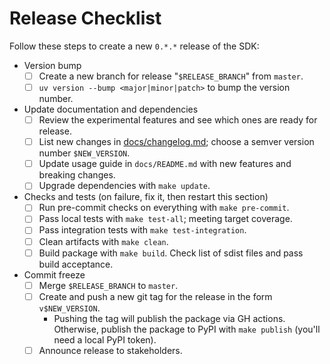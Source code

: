 # Release Checklist

Follow these steps to create a new `0.*.*` release of the SDK:

+ Version bump
    + [ ] Create a new branch for release "`$RELEASE_BRANCH`" from `master`.
    + [ ] `uv version --bump <major|minor|patch>` to bump the version number.
+ Update documentation and dependencies
    + [ ] Review the experimental features and see which ones are ready for release.
    + [ ] List new changes in [docs/changelog.md](changelog.md); choose a semver version number `$NEW_VERSION`.
    + [ ] Update usage guide in `docs/README.md` with new features and breaking changes.
    + [ ] Upgrade dependencies with `make update`.
+ Checks and tests (on failure, fix it, then restart this section)
    + [ ] Run pre-commit checks on everything with `make pre-commit`.
    + [ ] Pass local tests with `make test-all`; meeting target coverage.
    + [ ] Pass integration tests with `make test-integration`.
    + [ ] Clean artifacts with `make clean`.
    + [ ] Build package with `make build`. Check list of sdist files and pass build acceptance.
+ Commit freeze
    + [ ] Merge `$RELEASE_BRANCH` to `master`.
    + [ ] Create and push a new git tag for the release in the form `v$NEW_VERSION`.
        + Pushing the tag will publish the package via GH actions. Otherwise, publish
            the package to PyPI with `make publish` (you'll need a local PyPI token).
    + [ ] Announce release to stakeholders.
